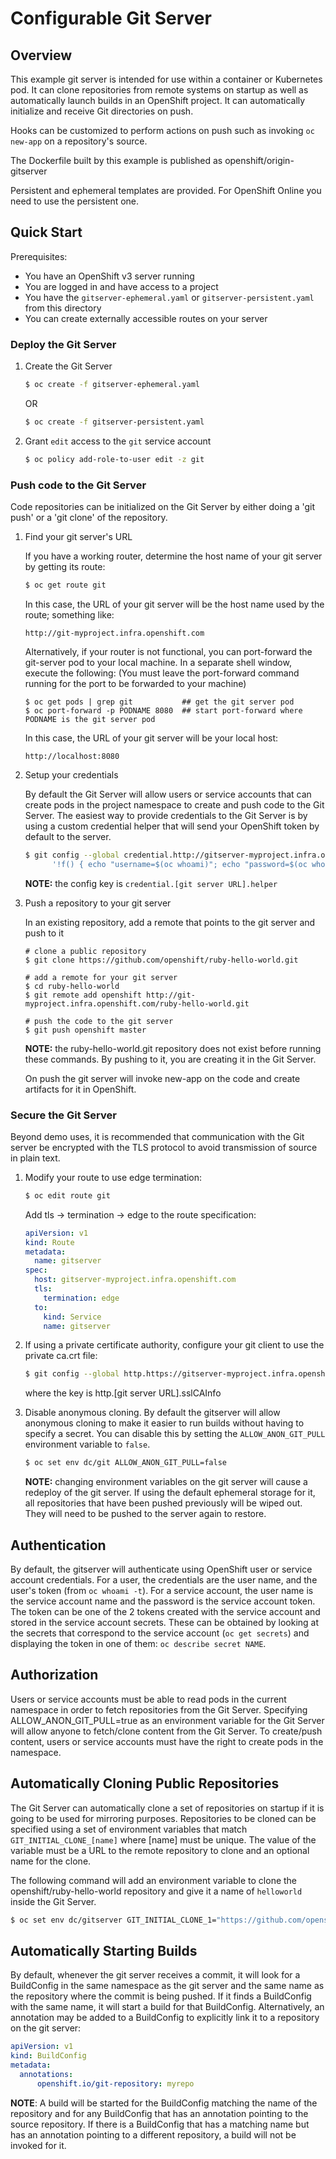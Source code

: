 Configurable Git Server
=======================

Overview
--------

This example git server is intended for use within a container or Kubernetes pod.
It can clone repositories from remote systems on startup as well as automatically
launch builds in an OpenShift project. It can automatically initialize and receive
Git directories on push.

Hooks can be customized to perform actions on push such as invoking `oc new-app` on a
repository's source.

The Dockerfile built by this example is published as openshift/origin-gitserver

Persistent and ephemeral templates are provided. For OpenShift Online you need to use
the persistent one.

Quick Start
-----------

Prerequisites:

* You have an OpenShift v3 server running
* You are logged in and have access to a project
* You have the `gitserver-ephemeral.yaml` or `gitserver-persistent.yaml` from this directory
* You can create externally accessible routes on your server

### Deploy the Git Server

1. Create the Git Server

    ```sh
    $ oc create -f gitserver-ephemeral.yaml
    ```

    OR 

    ```sh
    $ oc create -f gitserver-persistent.yaml
    ```

2. Grant `edit` access to the `git` service account

    ```sh
    $ oc policy add-role-to-user edit -z git
    ```


### Push code to the Git Server

Code repositories can be initialized on the Git Server by either doing a 'git push' or
a 'git clone' of the repository.


1. Find your git server's URL

   If you have a working router, determine the host name of your git server by getting its route:

   ```sh
   $ oc get route git
   ```

   In this case, the URL of your git server will be the host name used by the route; something like: 
   
   ```
   http://git-myproject.infra.openshift.com
   ```
  
   Alternatively, if your router is not functional, you can port-forward the git-server pod to your local machine.
   In a separate shell window, execute the following: (You must leave the port-forward command running
   for the port to be forwarded to your machine)

   ```
   $ oc get pods | grep git           ## get the git server pod
   $ oc port-forward -p PODNAME 8080  ## start port-forward where PODNAME is the git server pod
   ```

   In this case, the URL of your git server will be your local host:

   ```
   http://localhost:8080
   ```


2. Setup your credentials

   By default the Git Server will allow users or service accounts that can create pods in
   the project namespace to create and push code to the Git Server. The easiest way to 
   provide credentials to the Git Server is by using a custom credential helper that will 
   send your OpenShift token by default to the server.
   ```sh
   $ git config --global credential.http://gitserver-myproject.infra.openshift.com.helper \
         '!f() { echo "username=$(oc whoami)"; echo "password=$(oc whoami -t)"; }; f'
   ```

   **NOTE:** the config key is `credential.[git server URL].helper`

3. Push a repository to your git server

   In an existing repository, add a remote that points to the git server and push to it
   
   ```
   # clone a public repository
   $ git clone https://github.com/openshift/ruby-hello-world.git

   # add a remote for your git server
   $ cd ruby-hello-world
   $ git remote add openshift http://git-myproject.infra.openshift.com/ruby-hello-world.git  

   # push the code to the git server
   $ git push openshift master
   ```

   **NOTE:** the ruby-hello-world.git repository does not exist before running these commands. 
   By pushing to it, you are creating it in the Git Server.

   On push the git server will invoke new-app on the code and create artifacts for it in 
   OpenShift.


### Secure the Git Server

Beyond demo uses, it is recommended that communication with the Git server be encrypted with the TLS
protocol to avoid transmission of source in plain text.

1. Modify your route to use edge termination:

   ```sh
   $ oc edit route git
   ```

   Add tls -> termination -> edge to the route specification:

   ```yaml
   apiVersion: v1
   kind: Route
   metadata:
     name: gitserver
   spec:
     host: gitserver-myproject.infra.openshift.com
     tls:
       termination: edge
     to:
       kind: Service
       name: gitserver
   ```

2. If using a private certificate authority, configure your git client to use the private ca.crt file:

   ```sh
   $ git config --global http.https://gitserver-myproject.infra.openshift.com.sslCAInfo /path/to/ca.crt
   ```

   where the key is http.[git server URL].sslCAInfo

3. Disable anonymous cloning. By default the gitserver will allow anonymous cloning to make it easier to 
   run builds without having to specify a secret. You can disable this by setting the `ALLOW_ANON_GIT_PULL`
   environment variable to `false`.

   ```sh
   $ oc set env dc/git ALLOW_ANON_GIT_PULL=false
   ```

   **NOTE:** changing environment variables on the git server will cause a redeploy of the git server. If using
   the default ephemeral storage for it, all repositories that have been pushed previously will be wiped out.
   They will need to be pushed to the server again to restore.

Authentication
--------------

By default, the gitserver will authenticate using OpenShift user or service account credentials. For a user,
the credentials are the user name, and the user's token (from `oc whoami -t`). For a service account, the user
name is the service account name and the password is the service account token. The token can
be one of the 2 tokens created with the service account and stored in the service account secrets. These can 
be obtained by looking at the secrets that correspond to the service account (`oc get secrets`) and displaying
the token in one of them: `oc describe secret NAME`.


Authorization
-------------

Users or service accounts must be able to read pods in the current namespace in order to fetch repositories from
the Git Server. Specifying ALLOW_ANON_GIT_PULL=true as an environment variable for the Git Server will allow anyone
to fetch/clone content from the Git Server. To create/push content, users or service accounts must have the right 
to create pods in the namespace.


Automatically Cloning Public Repositories
-----------------------------------------

The Git Server can automatically clone a set of repositories on startup if it is going to be used for mirroring
purposes. Repositories to be cloned can be specified using a set of environment variables that match
`GIT_INITIAL_CLONE_[name]` where [name] must be unique. The value of the variable must be a URL to the remote
repository to clone and an optional name for the clone.

The following command will add an environment variable to clone the openshift/ruby-hello-world repository and give
it a name of `helloworld` inside the Git Server.

```sh
$ oc set env dc/gitserver GIT_INITIAL_CLONE_1="https://github.com/openshift/ruby-hello-world.git;helloworld"
```

Automatically Starting Builds
-----------------------------

By default, whenever the git server receives a commit, it will look for a BuildConfig in the same namespace as the
git server and the same name as the repository where the commit is being pushed.  If it finds a BuildConfig with 
the same name, it will start a build for that BuildConfig. Alternatively, an annotation may be added to a 
BuildConfig to explicitly link it to a repository on the git server:

```yaml
apiVersion: v1
kind: BuildConfig
metadata:
  annotations:
      openshift.io/git-repository: myrepo
```

**NOTE**: A build will be started for the BuildConfig matching the name of the repository and for any BuildConfig 
that has an annotation pointing to the source repository. If there is a BuildConfig that has a matching name but
has an annotation pointing to a different repository, a build will not be invoked for it.
